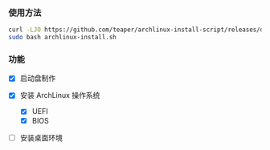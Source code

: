 ### 使用方法
```bash
curl -LJO https://github.com/teaper/archlinux-install-script/releases/download/0.1.9/archlinux-install.sh
sudo bash archlinux-install.sh
```
### 功能
- [x] 启动盘制作
- [x] 安装 ArchLinux 操作系统
  - [x] UEFI
  - [x] BIOS
- [ ] 安装桌面环境


